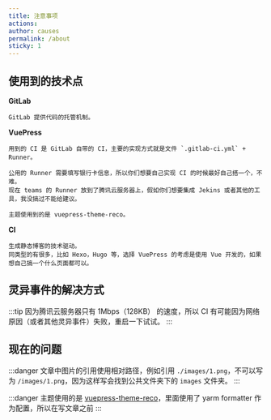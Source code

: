 ```yaml
---
title: 注意事项
actions:
author: causes
permalink: /about
sticky: 1
---
```


## 使用到的技术点

**GitLab**

```text
GitLab 提供代码的托管机制。
```

**VuePress**

```text
用到的 CI 是 GitLab 自带的 CI，主要的实现方式就是文件 `.gitlab-ci.yml` + Runner。  

公用的 Runner 需要填写银行卡信息，所以你们想要自己实现 CI 的时候最好自己搭一个，不难。   
现在 teams 的 Runner 放到了腾讯云服务器上，假如你们想要集成 Jekins 或者其他的工具，我没搞过不能给建议。

主题使用到的是 vuepress-theme-reco。
```

**CI**

```text
生成静态博客的技术驱动。
同类型的有很多，比如 Hexo，Hugo 等，选择 VuePress 的考虑是使用 Vue 开发的，如果想自己搞一个什么页面都可以。
```
## 灵异事件的解决方式

:::tip
因为腾讯云服务器只有 1Mbps（128KB） 的速度，所以 CI 有可能因为网络原因（或者其他灵异事件）失败，重启一下试试。
:::

## 现在的问题

:::danger
文章中图片的引用使用相对路径，例如引用 `./images/1.png`，不可以写为 `/images/1.png`，因为这样写会找到公共文件夹下的 `images` 文件夹。
:::

:::danger
主题使用的是 [vuepress-theme-reco](http://vuepress-theme-reco.recoluan.com/)，里面使用了 yarm formatter 作为配置，所以在写文章之前
:::
